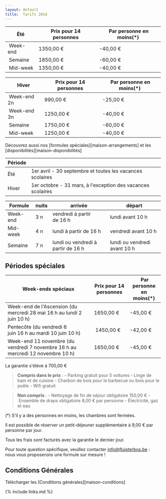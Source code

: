 ```yaml
---
layout: default
title:  Tarifs 2014
---
```


|  Été     | Prix pour 14 personnes | Par personne en moins(*)
|----------|------------------------|----------------------------
| Week-end | 1350,00&nbsp;€         | -40,00&nbsp;€
| Semaine  | 1850,00&nbsp;€         | -60,00&nbsp;€
| Mid-week | 1350,00&nbsp;€         | -40,00&nbsp;€

|  Hiver      | Prix pour 14 personnes | Par personne en moins(*)
|-------------|------------------------|----------------------------
| Week-end 2n |  990,00&nbsp;€         | -25,00&nbsp;€
| Week-end 3n | 1250,00&nbsp;€         | -40,00&nbsp;€
| Semaine     | 1750,00&nbsp;€         | -60,00&nbsp;€
| Mid-week    | 1250,00&nbsp;€         | -40,00&nbsp;€

Découvrez aussi nos [formules spéciales][maison-arrangements] et les [disponibilités][maison-disponibilités]

|Période ||
|------- |-------------
|Été     |  1er avril - 30 septembre  et toutes les vacances scolaires            
|Hiver   |  1er octobre - 31 mars, à l'exception des vacances scolaires 

|Formule  | nuits   | arrivée                                      | départ
|---------|---------|----------------------------------------------|-----------------------------------
|Week-end | 3 n     | vendredi à partir de&nbsp;16&nbsp;h          | lundi avant&nbsp;10&nbsp;h
|Mid-week | 4 n     | lundi à partir de&nbsp;16&nbsp;h             | vendredi avant&nbsp;10&nbsp;h
|Semaine  | 7 n     | lundi ou vendredi à partir de&nbsp;16&nbsp;h | lundi ou vendredi avant&nbsp;10&nbsp;h


## Périodes spéciales

|  Week-ends spéciaux       | Prix pour 14 personnes                  | Par personne en moins(*)
|---------------------------|-----------------------------------------|-----------------------------------
| Week-end de l'Ascension (du mercredi 28 mai 16 h au lundi 2 juin 10 h)          | 1650,00&nbsp;€ | -45,00&nbsp;€ 
| Pentecôte (du vendredi 6 juin 16 h au mardi 10 juin 10 h)                       | 1450,00&nbsp;€ | -42,00&nbsp;€    
| Week-end 11 novembre (du vendredi 7 novembre 16 h au mercredi 12 novembre 10 h) | 1650,00&nbsp;€ | -45,00&nbsp;€   

La garantie s'élève à 700,00&nbsp;€

> **Compris dans le prix** : - Parking gratuit pour 5 voitures - Linge de bain et de cuisine - Charbon de bois pour le barbecue ou bois pour le poêle - Wifi gratuit

> **Non compris** : - Nettoyage de fin de séjour obligatoire 150,00&nbsp;€ - Ensemble de draps obligatoire 8,00&nbsp;€ par personne - Électricité, gaz et eau

(*) S'il y a des personnes en moins, les chambres sont fermées.

Il est possible de réserver un petit-déjeuner supplémentaire à 9,00&nbsp;€ par personne par jour.

Tous les frais sont facturés avec la garantie le dernier jour.

Pour toute question spécifique, veuillez contacter info@fluisterbos.be :  nous vous proposerons une formule sur mesure !

## Conditions Générales

Télécharger les [Conditions générales][maison-conditions]

{% include links.md %}
